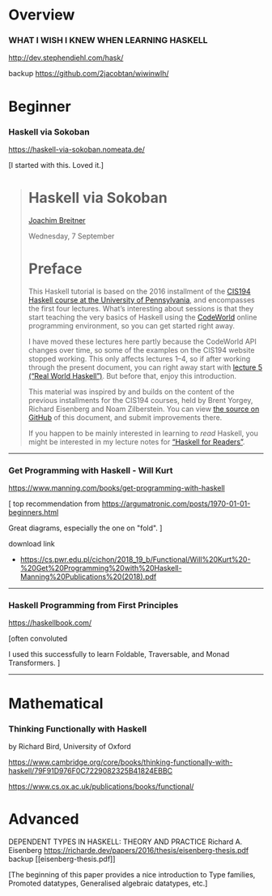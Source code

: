 # Overview
### WHAT I WISH I KNEW WHEN LEARNING HASKELL

http://dev.stephendiehl.com/hask/

backup https://github.com/2jacobtan/wiwinwlh/

# Beginner
### Haskell via Sokoban
https://haskell-via-sokoban.nomeata.de/

[I started with this. Loved it.]

> # Haskell via Sokoban
> 
> [Joachim Breitner](http://www.joachim-breitner.de/)
> 
> Wednesday, 7 September
> 
> # Preface
> 
> This Haskell tutorial is based on the 2016 installment of the [CIS194 Haskell course at the University of Pennsylvania](https://www.cis.upenn.edu/~cis194/fall16/), and encompasses the first four lectures. What’s interesting about sessions is that they start teaching the very basics of Haskell using the [CodeWorld](https://code.world/haskell) online programming environment, so you can get started right away.
> 
> I have moved these lectures here partly because the CodeWorld API changes over time, so some of the examples on the CIS194 website stopped working. This only affects lectures 1–4, so if after working through the present document, you can right away start with [lecture 5 (“Real World Haskell”)](https://www.cis.upenn.edu/~cis194/fall16/lectures/05-real-world-haskell.html). But before that, enjoy this introduction.
> 
> This material was inspired by and builds on the content of the previous installments for the CIS194 courses, held by Brent Yorgey, Richard Eisenberg and Noam Zilberstein. You can view [the source on GitHub](https://github.com/nomeata/haskell-via-sokoban/) of this document, and submit improvements there.
> 
> If you happen to be mainly interested in learning to _read_ Haskell, you might be interested in my lecture notes for [“Haskell for Readers”](http://haskell-for-readers.nomeata.de/).

---

### Get Programming with Haskell - Will Kurt
https://www.manning.com/books/get-programming-with-haskell

[ top recommendation from https://argumatronic.com/posts/1970-01-01-beginners.html

 Great diagrams, especially the one on "fold".
]

download link
- https://cs.pwr.edu.pl/cichon/2018_19_b/Functional/Will%20Kurt%20-%20Get%20Programming%20with%20Haskell-Manning%20Publications%20(2018).pdf

---

### Haskell Programming from First Principles
https://haskellbook.com/

[often convoluted

I used this successfully to learn Foldable, Traversable, and Monad Transformers.
]

---

# Mathematical

### Thinking Functionally with Haskell
by Richard Bird, University of Oxford

https://www.cambridge.org/core/books/thinking-functionally-with-haskell/79F91D976F0C7229082325B41824EBBC

https://www.cs.ox.ac.uk/publications/books/functional/
# Advanced

DEPENDENT TYPES IN HASKELL: THEORY AND PRACTICE
Richard A. Eisenberg
https://richarde.dev/papers/2016/thesis/eisenberg-thesis.pdf
backup [[eisenberg-thesis.pdf]]

[The beginning of this paper provides a nice introduction to Type families, Promoted datatypes, Generalised algebraic datatypes, etc.]
